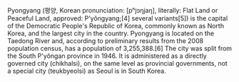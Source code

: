 Pyongyang (평양, Korean pronunciation: [pʰjɔŋjaŋ], literally: Flat Land or Peaceful Land, approved: P’yŏngyang;[4] several variants[5]) is the capital of the Democratic People's Republic of Korea, commonly known as North Korea, and the largest city in the country. Pyongyang is located on the Taedong River and, according to preliminary results from the 2008 population census, has a population of 3,255,388.[6] The city was split from the South P'yŏngan province in 1946. It is administered as a directly governed city (chikhalsi), on the same level as provincial governments, not a special city (teukbyeolsi) as Seoul is in South Korea.
